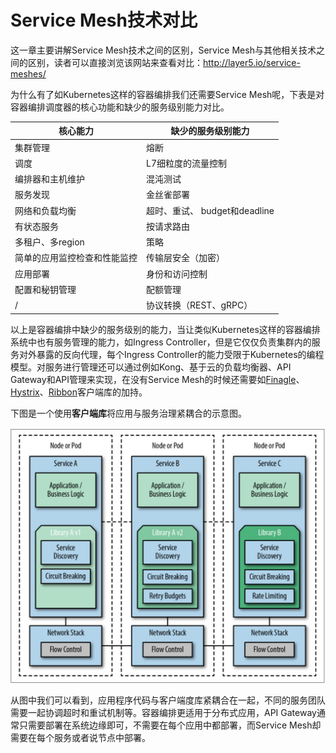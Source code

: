 # Service Mesh技术对比

这一章主要讲解Service Mesh技术之间的区别，Service Mesh与其他相关技术之间的区别，读者可以直接浏览该网站来查看对比：http://layer5.io/service-meshes/

为什么有了如Kubernetes这样的容器编排我们还需要Service Mesh呢，下表是对容器编排调度器的核心功能和缺少的服务级别能力对比。

| 核心能力                     | 缺少的服务级别能力            |
| ---------------------------- | ----------------------------- |
| 集群管理                     | 熔断                          |
| 调度                         | L7细粒度的流量控制            |
| 编排器和主机维护             | 混沌测试                      |
| 服务发现                     | 金丝雀部署                    |
| 网络和负载均衡               | 超时、重试、 budget和deadline |
| 有状态服务                   | 按请求路由                    |
| 多租户、多region             | 策略                          |
| 简单的应用监控检查和性能监控 | 传输层安全（加密）            |
| 应用部署                     | 身份和访问控制                |
| 配置和秘钥管理               | 配额管理                      |
| /                            | 协议转换（REST、gRPC）        |

以上是容器编排中缺少的服务级别的能力，当让类似Kubernetes这样的容器编排系统中也有服务管理的能力，如Ingress Controller，但是它仅仅负责集群内的服务对外暴露的反向代理，每个Ingress Controller的能力受限于Kubernetes的编程模型。对服务进行管理还可以通过例如Kong、基于云的负载均衡器、API Gateway和API管理来实现，在没有Service Mesh的时候还需要如[Finagle](https://finagle.github.io/blog/)、[Hystrix](https://github.com/Netflix/Hystrix)、[Ribbon](https://github.com/Netflix/ribbon)客户端库的加持。

下图是一个使用**客户端库**将应用与服务治理紧耦合的示意图。

![客户端库](../images/006tNbRwly1fubnx0q9bpj30vq0pq465.jpg)

从图中我们可以看到，应用程序代码与客户端度库紧耦合在一起，不同的服务团队需要一起协调超时和重试机制等。容器编排更适用于分布式应用，API Gateway通常只需要部署在系统边缘即可，不需要在每个应用中都部署，而Service Mesh却需要在每个服务或者说节点中部署。
